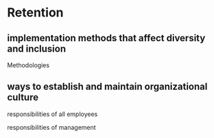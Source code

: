 # Retention

## implementation methods that affect diversity and inclusion

Methodologies


## ways to establish and maintain organizational culture

responsibilities of all employees

responsibilities of management